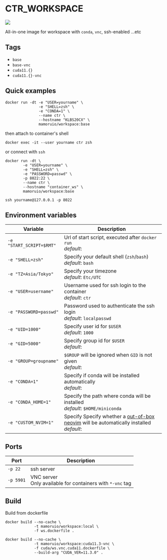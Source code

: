 # CTR_WORKSPACE

[![](https://img.shields.io/docker/pulls/mamoruio/workspace?style=flat-square)](https://hub.docker.com/r/mamoruio/workspace)

All-in-one image for workspace with `conda`, `vnc`, ssh-enabled ...etc

## Tags

-   `base`
-   `base-vnc`
-   `cuda11.{}`
-   `cuda11.{}-vnc`

## Quick examples

```shell
docker run -dt -e "USER=yourname" \
               -e "SHELL=zsh" \
               -e "CONDA=1" \
               --name ctr \
               --hostname "KLBS20CX" \
               mamoruio/workspace:base
```

then attach to container's shell

```shell
docker exec -it --user yourname ctr zsh
```

or connect with `ssh`

```shell
docker run -dt \
        -e "USER=yourname" \
        -e "SHELL=zsh" \
        -e "PASSWORD=passwd" \
        -p 8022:22 \
        --name ctr \
        --hostname "container_ws" \
        mamoruio/workspace:base

ssh yourname@127.0.0.1 -p 8022
```

## Environment variables

| Variable                 | Description                                                                                                                          |
| ------------------------ | ------------------------------------------------------------------------------------------------------------------------------------ |
| `-e "START_SCRIPT=$RMT"` | Url of start script, executed after `docker run` <br />_default_: ` `                                                                 |
| `-e "SHELL=zsh"`         | Specify your default shell (`zsh`/`bash`)<br />_default_: `bash`                                                                      |
| `-e "TZ=Asia/Tokyo"`     | Specify your timezone<br />_default_: `Etc/UTC`                                                                                       |
| `-e "USER=username"`     | Username used for ssh login to the container<br />_default_: `ctr`                                                                    |
| `-e "PASSWORD=passwd"`   | Password used to authenticate the ssh login<br />_default_: `localpasswd`                                                             |
| `-e "UID=1000"`          | Specify user id for `$USER`<br />_default_: `1000`                                                                                     |
| `-e "GID=5000"`          | Specify group id for `$USER`<br />_default_: ` `                                                                                      |
| `-e "GROUP=groupname"`   | `$GROUP` will be ignored when `GID` is not given<br />_default_: ` `                                                                  |
| `-e "CONDA=1"`           | Specify if conda will be installed automatically<br />_default_: ` `                                                                  |
| `-e "CONDA_HOME=1"`      | Specify the path where conda will be installed <br />_default_: `$HOME/miniconda`                                                     |
| `-e "CUSTOM_NVIM=1"`     | Specify Specify whether a [out-of-box neovim](https://github.com/MamoruDS/vimrc) will be automatically installed <br />_default_: ` ` |

## Ports

| Port      | Description                                                      |
| --------- | ---------------------------------------------------------------- |
| `-p 22`   | ssh server                                                       |
| `-p 5901` | VNC server <br /> Only available for containers with `*-vnc` tag |

## Build

Build from dockerfile

```shell
docker build --no-cache \
             -t mamoruio/workspace:local \
             -f ws.dockerfile .

docker build --no-cache \
             -t mamoruio/workspace:cuda11.3-vnc \
             -f cuda/ws.vnc.cuda11.dockerfile \
             --build-arg "CUDA_VER=11.3.0" .
```
